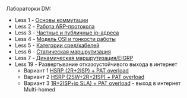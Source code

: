Лабораторки DM:

- Less 1 - [Основы коммутации](L01/README.MD)
- Less 2 - [Работа ARP-протокола](L02/README.MD)
- Less 3 - [Частные и публичные ip-адреса](L03/README.MD)
- Less 4 - [Модель OSI и тонкости работы](L04/README.MD)
- Less 5 - [Категории сред/кабелей](L05/README.MD)
- Less 6 - [Статическая маршрутизация](L06/README.MD)
- Less 7 - [Динамическая маршрутизация/EIGRP](L07/README.MD)
- Less 19 - Развертывание отказоустойчивого выхода в интернет
   - Вариант 1 [HSRP (2R+2ISP) + PAT overload](L19/RADME.md)
   - Вариант 2 [HSRP (2SW+2R+2ISP) + PAT overload](L19_2/RADME.md)
   - Вариант 3 [1R+2ISP+ip SLA) + PAT overload](L19_3/RADME.md) - выход в интернет Multi-homed
